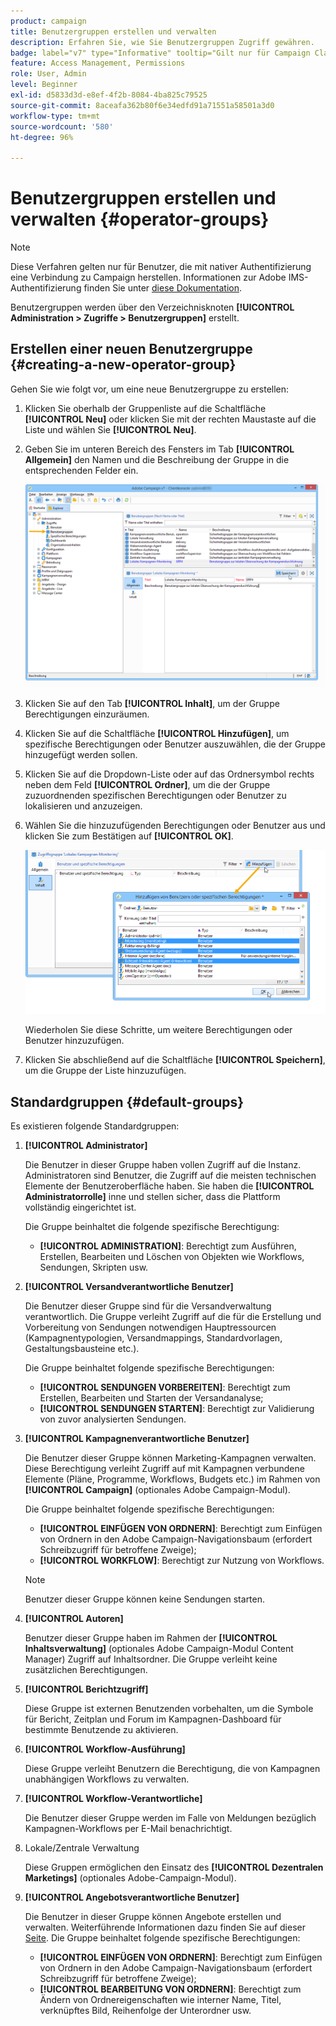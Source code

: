 ```yaml
---
product: campaign
title: Benutzergruppen erstellen und verwalten
description: Erfahren Sie, wie Sie Benutzergruppen Zugriff gewähren.
badge: label="v7" type="Informative" tooltip="Gilt nur für Campaign Classic v7"
feature: Access Management, Permissions
role: User, Admin
level: Beginner
exl-id: d5833d3d-e8ef-4f2b-8084-4ba825c79525
source-git-commit: 8aceafa362b80f6e34edfd91a71551a58501a3d0
workflow-type: tm+mt
source-wordcount: '580'
ht-degree: 96%

---
```


# Benutzergruppen erstellen und verwalten {#operator-groups}

>[!NOTE]
>
>Diese Verfahren gelten nur für Benutzer, die mit nativer Authentifizierung eine Verbindung zu Campaign herstellen. Informationen zur Adobe IMS-Authentifizierung finden Sie unter [diese Dokumentation](https://helpx.adobe.com/de/enterprise/using/user-groups.html).

Benutzergruppen werden über den Verzeichnisknoten **[!UICONTROL Administration > Zugriffe > Benutzergruppen]** erstellt.

## Erstellen einer neuen Benutzergruppe {#creating-a-new-operator-group}

Gehen Sie wie folgt vor, um eine neue Benutzergruppe zu erstellen:

1. Klicken Sie oberhalb der Gruppenliste auf die Schaltfläche **[!UICONTROL Neu]** oder klicken Sie mit der rechten Maustaste auf die Liste und wählen Sie **[!UICONTROL Neu]**.
1. Geben Sie im unteren Bereich des Fensters im Tab **[!UICONTROL Allgemein]** den Namen und die Beschreibung der Gruppe in die entsprechenden Felder ein.

   ![](assets/s_ncs_user_create_operator_gp.png)

1. Klicken Sie auf den Tab **[!UICONTROL Inhalt]**, um der Gruppe Berechtigungen einzuräumen.
1. Klicken Sie auf die Schaltfläche **[!UICONTROL Hinzufügen]**, um spezifische Berechtigungen oder Benutzer auszuwählen, die der Gruppe hinzugefügt werden sollen.
1. Klicken Sie auf die Dropdown-Liste oder auf das Ordnersymbol rechts neben dem Feld **[!UICONTROL Ordner]**, um die der Gruppe zuzuordnenden spezifischen Berechtigungen oder Benutzer zu lokalisieren und anzuzeigen.
1. Wählen Sie die hinzuzufügenden Berechtigungen oder Benutzer aus und klicken Sie zum Bestätigen auf **[!UICONTROL OK]**.

   ![](assets/s_ncs_user_create_operator_gp03.png)

   Wiederholen Sie diese Schritte, um weitere Berechtigungen oder Benutzer hinzuzufügen.

1. Klicken Sie abschließend auf die Schaltfläche **[!UICONTROL Speichern]**, um die Gruppe der Liste hinzuzufügen.

## Standardgruppen {#default-groups}

Es existieren folgende Standardgruppen:

1. **[!UICONTROL Administrator]**

   Die Benutzer in dieser Gruppe haben vollen Zugriff auf die Instanz. Administratoren sind Benutzer, die Zugriff auf die meisten technischen Elemente der Benutzeroberfläche haben. Sie haben die **[!UICONTROL Administratorrolle]** inne und stellen sicher, dass die Plattform vollständig eingerichtet ist.

   Die Gruppe beinhaltet die folgende spezifische Berechtigung:

   * **[!UICONTROL ADMINISTRATION]**: Berechtigt zum Ausführen, Erstellen, Bearbeiten und Löschen von Objekten wie Workflows, Sendungen, Skripten usw.

1. **[!UICONTROL Versandverantwortliche Benutzer]**

   Die Benutzer dieser Gruppe sind für die Versandverwaltung verantwortlich. Die Gruppe verleiht Zugriff auf die für die Erstellung und Vorbereitung von Sendungen notwendigen Hauptressourcen (Kampagnentypologien, Versandmappings, Standardvorlagen, Gestaltungsbausteine etc.).

   Die Gruppe beinhaltet folgende spezifische Berechtigungen:

   * **[!UICONTROL SENDUNGEN VORBEREITEN]**: Berechtigt zum Erstellen, Bearbeiten und Starten der Versandanalyse;
   * **[!UICONTROL SENDUNGEN STARTEN]**: Berechtigt zur Validierung von zuvor analysierten Sendungen.

1. **[!UICONTROL Kampagnenverantwortliche Benutzer]**

   Die Benutzer dieser Gruppe können Marketing-Kampagnen verwalten. Diese Berechtigung verleiht Zugriff auf mit Kampagnen verbundene Elemente (Pläne, Programme, Workflows, Budgets etc.) im Rahmen von **[!UICONTROL Campaign]** (optionales Adobe Campaign-Modul).

   Die Gruppe beinhaltet folgende spezifische Berechtigungen:

   * **[!UICONTROL EINFÜGEN VON ORDNERN]**: Berechtigt zum Einfügen von Ordnern in den Adobe Campaign-Navigationsbaum (erfordert Schreibzugriff für betroffene Zweige);
   * **[!UICONTROL WORKFLOW]**: Berechtigt zur Nutzung von Workflows.

   >[!NOTE]
   >
   >Benutzer dieser Gruppe können keine Sendungen starten.

1. **[!UICONTROL Autoren]**

   Benutzer dieser Gruppe haben im Rahmen der **[!UICONTROL Inhaltsverwaltung]** (optionales Adobe Campaign-Modul Content Manager) Zugriff auf Inhaltsordner. Die Gruppe verleiht keine zusätzlichen Berechtigungen.

1. **[!UICONTROL Berichtzugriff]**

   Diese Gruppe ist externen Benutzenden vorbehalten, um die Symbole für Bericht, Zeitplan und Forum im Kampagnen-Dashboard für bestimmte Benutzende zu aktivieren.

1. **[!UICONTROL Workflow-Ausführung]**

   Diese Gruppe verleiht Benutzern die Berechtigung, die von Kampagnen unabhängigen Workflows zu verwalten.

1. **[!UICONTROL Workflow-Verantwortliche]**

   Die Benutzer dieser Gruppe werden im Falle von Meldungen bezüglich Kampagnen-Workflows per E-Mail benachrichtigt.

1. Lokale/Zentrale Verwaltung

   Diese Gruppen ermöglichen den Einsatz des **[!UICONTROL Dezentralen Marketings]** (optionales Adobe-Campaign-Modul).

1. **[!UICONTROL Angebotsverantwortliche Benutzer]**

   Die Benutzer in dieser Gruppe können Angebote erstellen und verwalten. Weiterführende Informationen dazu finden Sie auf dieser [Seite](../../interaction/using/operator-profiles.md).
Die Gruppe beinhaltet folgende spezifische Berechtigungen:

   * **[!UICONTROL EINFÜGEN VON ORDNERN]**: Berechtigt zum Einfügen von Ordnern in den Adobe Campaign-Navigationsbaum (erfordert Schreibzugriff für betroffene Zweige);
   * **[!UICONTROL BEARBEITUNG VON ORDNERN]**: Berechtigt zum Ändern von Ordnereigenschaften wie interner Name, Titel, verknüpftes Bild, Reihenfolge der Unterordner usw.

